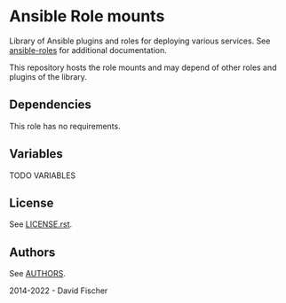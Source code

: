 # Ansible Role mounts

Library of Ansible plugins and roles for deploying various services.
See [ansible-roles](https://github.com/davidfischer-ch/ansible-roles) for additional documentation.

This repository hosts the role mounts and may depend of other roles and plugins of the library.

## Dependencies

This role has no requirements.

## Variables

TODO VARIABLES

## License

See [LICENSE.rst](LICENSE.rst).

## Authors

See [AUTHORS](AUTHORS).

2014-2022 - David Fischer
